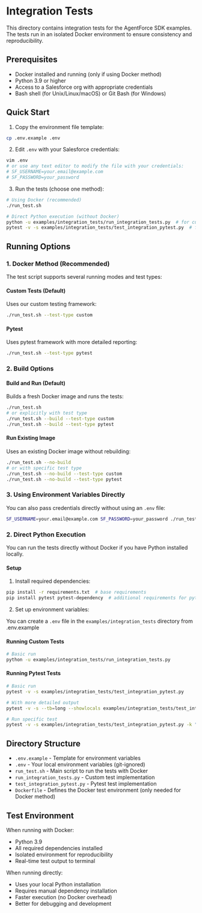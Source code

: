 # Integration Tests

This directory contains integration tests for the AgentForce SDK examples. The tests run in an isolated Docker environment to ensure consistency and reproducibility.

## Prerequisites

- Docker installed and running (only if using Docker method)
- Python 3.9 or higher
- Access to a Salesforce org with appropriate credentials
- Bash shell (for Unix/Linux/macOS) or Git Bash (for Windows)

## Quick Start

1. Copy the environment file template:
```bash
cp .env.example .env
```

2. Edit `.env` with your Salesforce credentials:
```bash
vim .env
# or use any text editor to modify the file with your credentials:
# SF_USERNAME=your.email@example.com
# SF_PASSWORD=your_password
```

3. Run the tests (choose one method):
```bash
# Using Docker (recommended)
./run_test.sh

# Direct Python execution (without Docker)
python -u examples/integration_tests/run_integration_tests.py  # for custom tests
pytest -v -s examples/integration_tests/test_integration_pytest.py  # for pytest
```

## Running Options

### 1. Docker Method (Recommended)

The test script supports several running modes and test types:

#### Custom Tests (Default)
Uses our custom testing framework:
```bash
./run_test.sh --test-type custom
```

#### Pytest
Uses pytest framework with more detailed reporting:
```bash
./run_test.sh --test-type pytest
```

### 2. Build Options

#### Build and Run (Default)
Builds a fresh Docker image and runs the tests:
```bash
./run_test.sh
# or explicitly with test type
./run_test.sh --build --test-type custom
./run_test.sh --build --test-type pytest
```

#### Run Existing Image
Uses an existing Docker image without rebuilding:
```bash
./run_test.sh --no-build
# or with specific test type
./run_test.sh --no-build --test-type custom
./run_test.sh --no-build --test-type pytest
```

### 3. Using Environment Variables Directly
You can also pass credentials directly without using an `.env` file:
```bash
SF_USERNAME=your.email@example.com SF_PASSWORD=your_password ./run_test.sh --test-type pytest
```

### 2. Direct Python Execution

You can run the tests directly without Docker if you have Python installed locally.

#### Setup
1. Install required dependencies:
```bash
pip install -r requirements.txt  # base requirements
pip install pytest pytest-dependency  # additional requirements for pytest
```

2. Set up environment variables:

You can create a `.env` file in the `examples/integration_tests` directory from .env.example

#### Running Custom Tests
```bash
# Basic run
python -u examples/integration_tests/run_integration_tests.py

```

#### Running Pytest Tests
```bash
# Basic run
pytest -v -s examples/integration_tests/test_integration_pytest.py

# With more detailed output
pytest -v -s --tb=long --showlocals examples/integration_tests/test_integration_pytest.py

# Run specific test
pytest -v -s examples/integration_tests/test_integration_pytest.py -k "test_create_agent_programmatically"

```

## Directory Structure

- `.env.example` - Template for environment variables
- `.env` - Your local environment variables (git-ignored)
- `run_test.sh` - Main script to run the tests with Docker
- `run_integration_tests.py` - Custom test implementation
- `test_integration_pytest.py` - Pytest test implementation
- `Dockerfile` - Defines the Docker test environment (only needed for Docker method)

## Test Environment

When running with Docker:
- Python 3.9
- All required dependencies installed
- Isolated environment for reproducibility
- Real-time test output to terminal

When running directly:
- Uses your local Python installation
- Requires manual dependency installation
- Faster execution (no Docker overhead)
- Better for debugging and development

